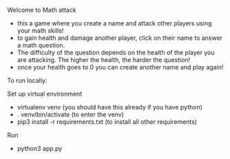 Welcome to Math attack
- this a game where you create a name and attack other players using your math skills!
- to gain health and damage another player, click on their name to answer a math question.
- The difficulty of the question depends on the health of the player you are attacking. The higher the health, the harder the question!
- once your health goes to 0 you can create another name and play again!

To run locally:

Set up virtual environment
- virtualenv venv (you should have this already if you have python)
- . venv/bin/activate (to enter the venv)
- pip3 install -r requirements.txt (to install all other requirements)

Run
- python3 app.py